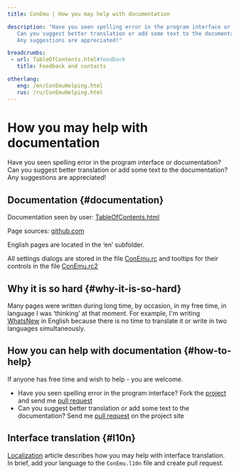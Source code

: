 ```yaml
---
title: ConEmu | How you may help with documentation

description: "Have you seen spelling error in the program interface or documentation?
   Can you suggest better translation or add some text to the documentation?
   Any suggestions are appreciated!"

breadcrumbs:
 - url: TableOfContents.html#feedback
   title: Feedback and contacts

otherlang:
   eng: /en/ConEmuHelping.html
   rus: /ru/ConEmuHelping.html
---
```


# How you may help with documentation

Have you seen spelling error in the program interface or documentation?
Can you suggest better translation or add some text to the documentation?
Any suggestions are appreciated!


## Documentation  {#documentation}

Documentation seen by user: [TableOfContents.html](TableOfContents.html)

Page sources: [github.com](https://github.com/ConEmu/ConEmu.github.io)

English pages are located in the ‘en’ subfolder.

All settings dialogs are stored in the file
[ConEmu.rc](https://github.com/Maximus5/ConEmu/blob/alpha/src/ConEmu/ConEmu.rc)
and tooltips for their controls in the file
[ConEmu.rc2](https://github.com/Maximus5/ConEmu/blob/alpha/src/ConEmu/ConEmu.rc2)


## Why it is so hard  {#why-it-is-so-hard}

Many pages were written during long time, by occasion,
in my free time, in language I was ‘thinking’ at that moment.
For example, I'm writing [WhatsNew](Whats_New.html) in English because
there is no time to translate it or write in two languages simultaneously.


## How you can help with documentation  {#how-to-help}

If anyone has free time and wish to help - you are welcome.

  - Have you seen spelling error in the program interface? Fork the [project](https://github.com/Maximus5/ConEmu) and send me [pull request](https://github.com/Maximus5/ConEmu/pulls)
  - Can you suggest better translation or add some text to the documentation? Send me [pull request](https://github.com/ConEmu/ConEmu.github.io/pulls) on the project site


## Interface translation  {#l10n}

[Localization](Localization.html) article describes how you may help with interface translation.
In brief, add your language to the `ConEmu.l10n` file and create pull request.
